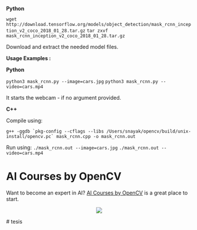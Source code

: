 **Python**

`wget http://download.tensorflow.org/models/object_detection/mask_rcnn_inception_v2_coco_2018_01_28.tar.gz`
`tar zxvf mask_rcnn_inception_v2_coco_2018_01_28.tar.gz`

Download and extract the needed model files.

**Usage Examples :**

**Python**

`python3 mask_rcnn.py --image=cars.jpg`
`python3 mask_rcnn.py --video=cars.mp4`

It starts the webcam - if no argument provided.

**C++**

Compile using:

```g++ -ggdb `pkg-config --cflags --libs /Users/snayak/opencv/build/unix-install/opencv.pc` mask_rcnn.cpp -o mask_rcnn.out```

Run using:
`./mask_rcnn.out --image=cars.jpg`
`./mask_rcnn.out --video=cars.mp4`


# AI Courses by OpenCV

Want to become an expert in AI? [AI Courses by OpenCV](https://opencv.org/courses/) is a great place to start. 

<a href="https://opencv.org/courses/">
<p align="center"> 
<img src="https://www.learnopencv.com/wp-content/uploads/2020/04/AI-Courses-By-OpenCV-Github.png">
</p>
</a>
# tesis
